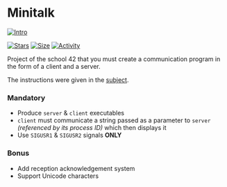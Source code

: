 # Minitalk

 [![Intro](https://img.shields.io/badge/Cursus-Minitalk-success?style=for-the-badge&logo=42)](https://github.com/bshintak/Minitalk)
 
 [![Stars](https://img.shields.io/github/stars/bshintak/Minitalk?color=ffff00&label=Stars&logo=Stars&style=?style=flat)](https://github.com/bshintak/Minitalk)
 [![Size](https://img.shields.io/github/repo-size/bshintak/Minitalk?color=blue&label=Size&logo=Size&style=?style=flat)](https://github.com/bshintak/Minitalk)
 [![Activity](https://img.shields.io/github/last-commit/bshintak/Minitalk?color=red&label=Last%20Commit&style=flat)](https://github.com/bshintak/Minitalk)

Project of the school 42 that you must create a communication program in the form of a client and a server.

The instructions were given in the [subject](https://github.com/bshintak/Minitalk/blob/master/subject_minitalk.pdf).
 
 ### Mandatory

- Produce `server` & `client` executables
- `client` must communicate a string passed as a parameter to `server` *(referenced by its process ID)* which then displays it
- Use `SIGUSR1` & `SIGUSR2` signals **ONLY**

### Bonus

- Add reception acknowledgement system
- Support Unicode characters
